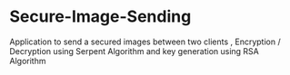 # Secure-Image-Sending
Application to send a secured images between two clients , Encryption / Decryption using Serpent Algorithm and key generation using RSA Algorithm
